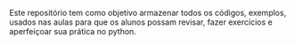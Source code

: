 <p>Este repositório tem como objetivo armazenar todos os códigos, exemplos, usados nas aulas para que os alunos possam revisar, fazer exercícios e aperfeiçoar sua prática no python.</p>

